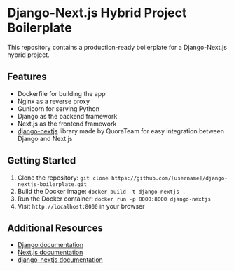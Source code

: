 # Django-Next.js Hybrid Project Boilerplate

This repository contains a production-ready boilerplate for a Django-Next.js hybrid project.

## Features

- Dockerfile for building the app
- Nginx as a reverse proxy
- Gunicorn for serving Python
- Django as the backend framework
- Next.js as the frontend framework
- [django-nextjs](https://github.com/QueraTeam/django-nextjs) library made by QuoraTeam for easy integration between Django and Next.js

## Getting Started

1. Clone the repository: `git clone https://github.com/[username]/django-nextjs-boilerplate.git`
2. Build the Docker image: `docker build -t django-nextjs .`
3. Run the Docker container: `docker run -p 8000:8000 django-nextjs`
4. Visit `http://localhost:8000` in your browser

## Additional Resources

- [Django documentation](https://docs.djangoproject.com/)
- [Next.js documentation](https://nextjs.org/docs)
- [django-nextjs documentation](https://github.com/QueraTeam/django-nextjs)
